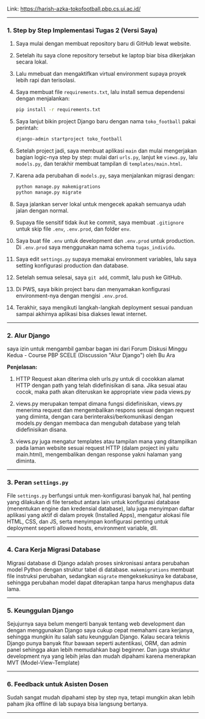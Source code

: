 Link: https://harish-azka-tokofootball.pbp.cs.ui.ac.id/

---
### 1. Step by Step Implementasi Tugas 2 (Versi Saya)

1. Saya mulai dengan membuat repository baru di GitHub lewat website.
2. Setelah itu saya clone repository tersebut ke laptop biar bisa dikerjakan secara lokal.
3. Lalu mmebuat dan mengaktifkan virtual environment supaya proyek lebih rapi dan terisolasi.
4. Saya membuat file `requirements.txt`, lalu install semua dependensi dengan menjalankan:

   ```bash
   pip install -r requirements.txt
   ```
5. Saya lanjut bikin project Django baru dengan nama `toko_football` pakai perintah:

   ```bash
   django-admin startproject toko_football
   ```
6. Setelah project jadi, saya membuat aplikasi `main` dan mulai mengerjakan bagian logic-nya step by step: mulai dari `urls.py`, lanjut ke `views.py`, lalu `models.py`, dan terakhir membuat tampilan di `templates/main.html`.
7. Karena ada perubahan di `models.py`, saya menjalankan migrasi dengan:

   ```bash
   python manage.py makemigrations
   python manage.py migrate
   ```
8. Saya jalankan server lokal untuk mengecek apakah semuanya udah jalan dengan normal.
9. Supaya file sensitif tidak ikut ke commit, saya membuat `.gitignore` untuk skip file `.env`, `.env.prod`, dan folder `env`.
10. Saya buat file `.env` untuk development dan `.env.prod` untuk production. Di `.env.prod` saya menggunakan nama schema `tugas_individu`.
11. Saya edit `settings.py` supaya memakai environment variables, lalu saya setting konfigurasi production dan database.
12. Setelah semua selesai, saya `git add`, commit, lalu push ke GitHub.
13. Di PWS, saya bikin project baru dan menyamakan konfigurasi environment-nya dengan mengisi `.env.prod`.
14. Terakhir, saya mengikuti langkah-langkah deployment sesuai panduan sampai akhirnya aplikasi bisa diakses lewat internet. 

---

### 2. Alur Django
saya izin untuk mengambil gambar bagan ini dari Forum Diskusi Minggu Kedua - Course PBP SCELE (Discussion "Alur Django") oleh Bu Ara

**Penjelasan:**

1. HTTP Request akan diterima oleh urls.py untuk di cocokkan alamat HTTP dengan path yang telah didefinisikan di sana. Jika sesuai atau cocok, maka path akan diteruskan ke appropriate view pada views.py

2. views.py merupakan tempat dimana fungsi didefinisikan, views.py menerima request dan mengembalikan respons sesuai dengan request yang diminta,
dengan cara berinteraksi/berkomunikasi dengan models.py dengan membaca dan mengubah database yang telah didefinisikan disana.

3. views.py juga mengatur templates atau tampilan mana yang ditampilkan pada laman website sesuai request HTTP (dalam project ini yaitu main.html), mengembalikan dengan response yakni halaman yang diminta.


---

### 3. Peran `settings.py`

File `settings.py` berfungsi untuk men-konfigurasi banyak hal, hal penting yang dilakukan di file tersebut antara lain untuk konfigurasi database (menentukan engine dan kredensial database), lalu juga menyimpan daftar aplikasi yang aktif di dalam proyek (Installed Apps), mengatur alokasi file HTML, CSS, dan JS, serta menyimpan konfigurasi penting untuk deployment seperti allowed hosts, environment variable, dll.

---

### 4. Cara Kerja Migrasi Database

Migrasi database di Django adalah proses sinkronisasi antara perubahan model Python dengan struktur tabel di database. `makemigrations` membuat file instruksi perubahan, sedangkan `migrate` mengeksekusinya ke database, sehingga perubahan model dapat diterapkan tanpa harus menghapus data lama.

---

### 5. Keunggulan Django

Sejujurnya saya belum mengerti banyak tentang web development dan dengan menggunakan Django saya cukup cepat memahami cara kerjanya, sehingga mungkin itu salah satu keunggulan Django. Kalau secara teknis Django punya banyak fitur bawaan seperti autentikasi, ORM, dan admin panel sehingga akan lebih memudahkan bagi beginner. Dan juga struktur development nya yang lebih jelas dan mudah dipahami karena menerapkan MVT (Model-View-Template)

---

### 6. Feedback untuk Asisten Dosen

Sudah sangat mudah dipahami step by step nya, tetapi mungkin akan lebih paham jika offline di lab supaya bisa langsung bertanya.

---


